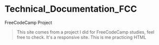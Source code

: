 # Technical_Documentation_FCC
FreeCodeCamp Project

>This site comes from a project I did for FreeCodeCamp studies, feel free to check.
>It's a responsive site.
>This is me practicing HTML
